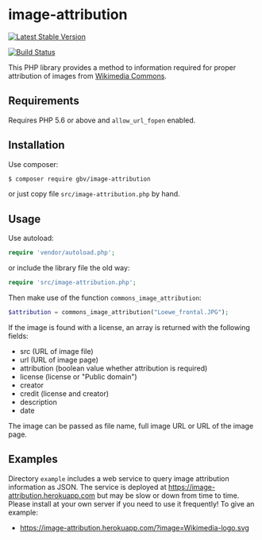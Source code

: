# image-attribution

[![Latest Stable Version](https://poser.pugx.org/gbv/image-attribution/v/stable)](https://packagist.org/packages/gbv/image-attribution)

[![Build Status](https://travis-ci.org/gbv/image-attribution.svg?branch=master)](https://travis-ci.org/gbv/image-attribution)

This PHP library provides a method to information required for proper attribution of images from [Wikimedia Commons](https://commons.wikimedia.org/).

## Requirements

Requires PHP 5.6 or above and `allow_url_fopen` enabled.

## Installation 

Use composer:

~~~sh
$ composer require gbv/image-attribution
~~~

or just copy file `src/image-attribution.php` by hand.

## Usage

Use autoload:

~~~php
require 'vendor/autoload.php';
~~~

or include the library file the old way:

~~~php
require 'src/image-attribution.php';
~~~

Then make use of the function `commons_image_attribution`:

~~~php
$attribution = commons_image_attribution("Loewe_frontal.JPG");
~~~

If the image is found with a license, an array is returned with the following fields:

* src (URL of image file)
* url (URL of image page)
* attribution (boolean value whether attribution is required)
* license (license or "Public domain")
* creator
* credit (license and creator)
* description
* date

The image can be passed as file name, full image URL or URL of the image page.

## Examples

Directory `example` includes a web service to query image attribution information as JSON. The service is deployed at <https://image-attribution.herokuapp.com> but may be slow or down from time to time. Please install at your own server if you need to use it frequently! To give an example:

* <https://image-attribution.herokuapp.com/?image=Wikimedia-logo.svg>

